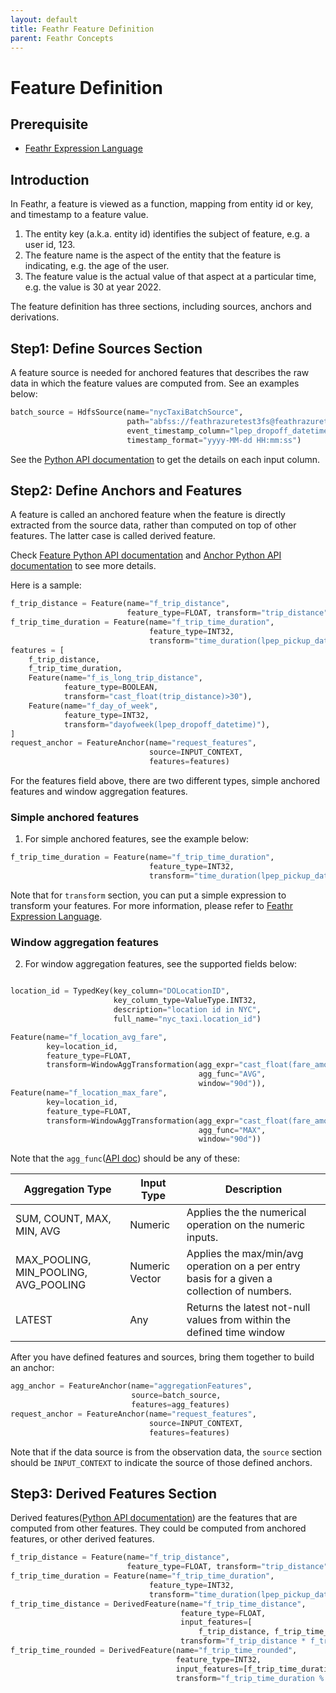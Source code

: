 ```yaml
---
layout: default
title: Feathr Feature Definition
parent: Feathr Concepts
---
```


# Feature Definition

## Prerequisite
* [Feathr Expression Language](../how-to-guides/expression-language.md)

## Introduction
In Feathr, a feature is viewed as a function, mapping from entity id or key, and timestamp to a feature value. 
1) The entity key (a.k.a. entity id) identifies the subject of feature, e.g. a user id, 123.
2) The feature name is the aspect of the entity that the feature is indicating, e.g. the age of the user.
3) The feature value is the actual value of that aspect at a particular time, e.g. the value is 30 at year 2022.

The feature definition has three sections, including sources, anchors and derivations.

## Step1: Define Sources Section
A feature source is needed for anchored features that describes the raw data in which the feature values are computed from.
See an examples below:

```python
batch_source = HdfsSource(name="nycTaxiBatchSource",
                          path="abfss://feathrazuretest3fs@feathrazuretest3storage.dfs.core.windows.net/demo_data/green_tripdata_2020-04.csv",
                          event_timestamp_column="lpep_dropoff_datetime",
                          timestamp_format="yyyy-MM-dd HH:mm:ss")
```

See the [Python API documentation](https://feathr.readthedocs.io/en/latest/feathr.html#feathr.HdfsSource) to get the details on each input column.

## Step2: Define Anchors and Features
A feature is called an anchored feature when the feature is directly 
extracted from the source data, rather than computed on top of other features. The latter case is called derived feature.

Check [Feature Python API documentation](https://feathr.readthedocs.io/en/latest/feathr.html#feathr.Feature)
and [Anchor Python API documentation](https://feathr.readthedocs.io/en/latest/feathr.html#feathr.FeatureAnchor) to see more details.

Here is a sample:

```python
f_trip_distance = Feature(name="f_trip_distance",
                          feature_type=FLOAT, transform="trip_distance")
f_trip_time_duration = Feature(name="f_trip_time_duration",
                               feature_type=INT32,
                               transform="time_duration(lpep_pickup_datetime, lpep_dropoff_datetime, 'minutes')")
features = [
    f_trip_distance,
    f_trip_time_duration,
    Feature(name="f_is_long_trip_distance",
            feature_type=BOOLEAN,
            transform="cast_float(trip_distance)>30"),
    Feature(name="f_day_of_week",
            feature_type=INT32,
            transform="dayofweek(lpep_dropoff_datetime)"),
]
request_anchor = FeatureAnchor(name="request_features",
                               source=INPUT_CONTEXT,
                               features=features)
```


For the features field above, there are two different types, simple anchored features and window aggregation features.

### Simple anchored features

1) For simple anchored features, see the example below:

```python
f_trip_time_duration = Feature(name="f_trip_time_duration",
                               feature_type=INT32,
                               transform="time_duration(lpep_pickup_datetime, lpep_dropoff_datetime, 'minutes')")
```

Note that for `transform` section, you can put a simple expression to transform your features. For more information, please refer to [Feathr Expression Language](../how-to-guides/expression-language.md).

### Window aggregation features

2) For window aggregation features, see the supported fields below:

```python

location_id = TypedKey(key_column="DOLocationID",
                       key_column_type=ValueType.INT32,
                       description="location id in NYC",
                       full_name="nyc_taxi.location_id")

Feature(name="f_location_avg_fare",
        key=location_id,
        feature_type=FLOAT,
        transform=WindowAggTransformation(agg_expr="cast_float(fare_amount)",
                                          agg_func="AVG",
                                          window="90d")),
Feature(name="f_location_max_fare",
        key=location_id,
        feature_type=FLOAT,
        transform=WindowAggTransformation(agg_expr="cast_float(fare_amount)",
                                          agg_func="MAX",
                                          window="90d"))
```

Note that the `agg_func`([API doc](https://feathr.readthedocs.io/en/latest/feathr.html#feathr.Aggregation)) should be any of these:

| Aggregation Type | Input Type | Description |
| --- | --- | --- |
|SUM, COUNT, MAX, MIN, AVG	|Numeric|Applies the the numerical operation on the numeric inputs. |
|MAX_POOLING, MIN_POOLING, AVG_POOLING	| Numeric Vector | Applies the max/min/avg operation on a per entry basis for a given a collection of numbers.|
|LATEST| Any |Returns the latest not-null values from within the defined time window |



After you have defined features and sources, bring them together to build an anchor:

```python
agg_anchor = FeatureAnchor(name="aggregationFeatures",
                           source=batch_source,
                           features=agg_features)
request_anchor = FeatureAnchor(name="request_features",
                               source=INPUT_CONTEXT,
                               features=features)
```

Note that if the data source is from the observation data, the `source` section should be `INPUT_CONTEXT` to indicate the source of those defined anchors.

## Step3: Derived Features Section

Derived features([Python API documentation](https://feathr.readthedocs.io/en/latest/feathr.html#feathr.DerivedFeature))
are the features that are computed from other features. They could be computed from anchored features, or other derived features.

```python
f_trip_distance = Feature(name="f_trip_distance",
                          feature_type=FLOAT, transform="trip_distance")
f_trip_time_duration = Feature(name="f_trip_time_duration",
                               feature_type=INT32,
                               transform="time_duration(lpep_pickup_datetime, lpep_dropoff_datetime, 'minutes')")
f_trip_time_distance = DerivedFeature(name="f_trip_time_distance",
                                      feature_type=FLOAT,
                                      input_features=[
                                          f_trip_distance, f_trip_time_duration],
                                      transform="f_trip_distance * f_trip_time_duration")
f_trip_time_rounded = DerivedFeature(name="f_trip_time_rounded",
                                     feature_type=INT32,
                                     input_features=[f_trip_time_duration],
                                     transform="f_trip_time_duration % 10")
```
